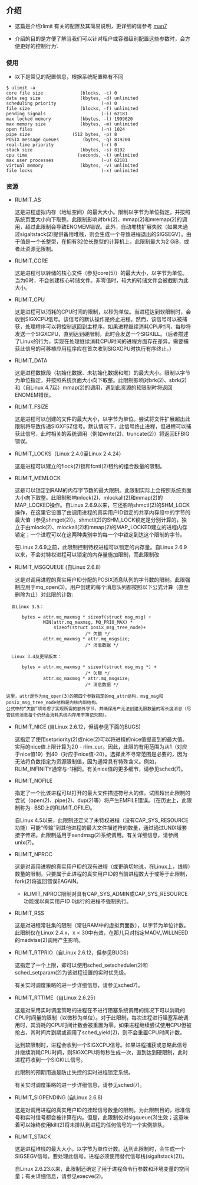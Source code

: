 ## 介绍

- 这篇是介绍rlimit 有关的配置及其简易说明，更详细的请参考 [man7](https://man7.org/linux/man-pages/man2/getrlimit.2.html)

- 介绍的目的是方便了解当我们可以针对租户或容器级别配置这些参数时，会方便更好的控制行为’.


### 使用

- 以下是常见的配置信息，根据系统配置略有不同

```
$ ulimit -a
core file size              (blocks, -c) 0
data seg size               (kbytes, -d) unlimited
scheduling priority                 (-e) 0
file size                   (blocks, -f) unlimited
pending signals                     (-i) 62181
max locked memory           (kbytes, -l) 1999620
max memory size             (kbytes, -m) unlimited
open files                          (-n) 1024
pipe size                (512 bytes, -p) 8
POSIX message queues         (bytes, -q) 819200
real-time priority                  (-r) 0
stack size                  (kbytes, -s) 8192
cpu time                   (seconds, -t) unlimited
max user processes                  (-u) 62181
virtual memory              (kbytes, -v) unlimited
file locks                          (-x) unlimited
```

### 资源


- RLIMIT_AS

    这是进程虚拟内存（地址空间）的最大大小。限制以字节为单位指定，并按照系统页面大小向下取整。此限制影响对brk(2)、mmap(2)和mremap(2)的调用，超过此限制会导致ENOMEM错误。此外，自动堆栈扩展失败（如果未通过sigaltstack(2)提供备用堆栈，则会生成一个导致进程退出的SIGSEGV）。由于值是一个长整型，在拥有32位长整型的计算机上，此限制最大为2 GiB，或者此资源无限制。

- RLIMIT_CORE

    这是进程可以转储的核心文件（参见core(5)）的最大大小，以字节为单位。当为0时，不会创建核心转储文件。非零值时，较大的转储文件会被截断为此大小。

- RLIMIT_CPU

    这是进程可以消耗的CPU时间的限制，以秒为单位。当进程达到软限制时，会收到SIGXCPU信号。该信号的默认操作是终止进程。然而，该信号可以被捕获，处理程序可以将控制返回到主程序。如果进程继续消耗CPU时间，每秒将发送一个SIGXCPU，直到达到硬限制，此时会发送一个SIGKILL。（后者描述了Linux的行为，实现在处理继续消耗CPU时间的进程方面存在差异。需要捕获此信号的可移植应用程序应在首次收到SIGXCPU时执行有序终止。）

- RLIMIT_DATA

    这是进程数据段（初始化数据、未初始化数据和堆）的最大大小。限制以字节为单位指定，并按照系统页面大小向下取整。此限制影响对brk(2)、sbrk(2)和（自Linux 4.7起）mmap(2)的调用，遇到此资源的软限制时将返回ENOMEM错误。

- RLIMIT_FSIZE

    这是进程可以创建的文件的最大大小，以字节为单位。尝试将文件扩展超出此限制将导致传递SIGXFSZ信号。默认情况下，此信号终止进程，但进程可以捕获此信号，此时相关的系统调用（例如write(2)、truncate(2)）将返回EFBIG错误。

- RLIMIT_LOCKS（Linux 2.4.0至Linux 2.4.24）

    这是进程可以建立的flock(2)锁和fcntl(2)租约的组合数量的限制。

- RLIMIT_MEMLOCK

    这是可以锁定到RAM的内存字节数的最大限制。此限制实际上会按照系统页面大小向下取整。此限制影响mlock(2)、mlockall(2)和mmap(2)的MAP_LOCKED操作。自Linux 2.6.9以来，它还影响shmctl(2)的SHM_LOCK操作，在这里它设置了由调用进程的真实用户ID锁定的共享内存段中的字节的最大值（参见shmget(2)）。shmctl(2)的SHM_LOCK锁定是分别计算的，独立于由mlock(2)、mlockall(2)和mmap(2)的MAP_LOCKED建立的进程内存锁定；一个进程可以在这两种类别中的每一个中锁定到达这个限制的字节。

    在Linux 2.6.9之前，此限制控制特权进程可以锁定的内存量。自Linux 2.6.9以来，不会对特权进程可以锁定的内存量施加限制，而此限制改  

- RLIMIT_MSGQUEUE (自Linux 2.6.8)

    这是对调用进程的真实用户ID分配的POSIX消息队列的字节数的限制。此限强制应用于mq_open(3)。用户创建的每个消息队列都按照以下公式计算（直至删除为止）对此限的计数:


```
  自Linux 3.5：

      bytes = attr.mq_maxmsg * sizeof(struct msg_msg) +
              MIN(attr.mq_maxmsg, MQ_PRIO_MAX) *
                  sizeof(struct posix_msg_tree_node)+
                              /* 欠额 */
              attr.mq_maxmsg * attr.mq_msgsize;
                              /* 消息数据 */

  Linux 3.4及更早版本：

      bytes = attr.mq_maxmsg * sizeof(struct msg_msg *) +
                              /* 欠额 */
              attr.mq_maxmsg * attr.mq_msgsize;
                              /* 消息数据 */
```

    这里，attr是作为mq_open(3)的第四个参数指定的mq_attr结构，msg_msg和posix_msg_tree_node结构是内核内部结构。
    公式中的“欠额”项考虑了实现所需的额外字节，并确保用户无法创建无限数量的零长度消息（尽管这些消息每个仍然会消耗系统内存用于簿记欠额）。

- RLIMIT_NICE (自Linux 2.6.12，但请参见下面的BUGS)

    这指定了使用setpriority(2)或nice(2)可以将进程的nice值提高到的最大值。实际的nice值上限计算为20 - rlim_cur。因此，此限的有用范围为从1（对应于nice值19）到40（对应于nice值-20）。选择此不寻常范围是必要的，因为无法将负数指定为资源限制值，因为通常具有特殊含义。例如，RLIM_INFINITY通常与-1相同。有关nice值的更多细节，请参见sched(7)。  


- RLIMIT_NOFILE

    指定了一个比该进程可以打开的最大文件描述符号大的值。试图超出此限制的尝试（open(2)、pipe(2)、dup(2)等）将产生EMFILE错误。（在历史上，此限制称为- BSD上的RLIMIT_OFILE)。

    自Linux 4.5以来，此限制还定义了未特权进程（没有CAP_SYS_RESOURCE功能）可能“传输”到其他进程的最大文件描述符的数量，通过通过UNIX域套接字传递。此限制适用于sendmsg(2)系统调用。有关详细信息，请参阅unix(7)。

- RLIMIT_NPROC

    这是对调用进程的真实用户ID的现有进程（或更确切地说，在Linux上，线程）数量的限制。只要属于此进程的真实用户ID的当前进程数大于或等于此限制，fork(2)将返回错误EAGAIN。

    - RLIMIT_NPROC限制对具有CAP_SYS_ADMIN或CAP_SYS_RESOURCE功能或以真实用户ID 0运行的进程不强制执行。

- RLIMIT_RSS

    这是对进程常驻集的限制（常驻RAM中的虚拟页面数），以字节为单位计数。此限制仅在Linux 2.4.x，x < 30中有效，在那儿只对指定MADV_WILLNEED的madvise(2)调用产生影响。  


- RLIMIT_RTPRIO（自Linux 2.6.12，但参见BUGS）

    这指定了一个上限，即可以使用sched_setscheduler(2)和sched_setparam(2)为该进程设置的实时优先级。

    有关实时调度策略的进一步详细信息，请参见sched7)。

- RLIMIT_RTTIME（自Linux 2.6.25）

    这是对采用实时调度策略的进程在不进行阻塞系统调用的情况下可以消耗的CPU时间量的限制（以微秒为单位）。对于此限制，每次进程进行阻塞系统调用时，其消耗的CPU时间计数会被重置为零。如果进程继续尝试使用CPU但被抢占，其时间片到期或调用了sched_yield(2)，则不会重置CPU时间计数。

    达到软限制时，进程会收到一个SIGXCPU信号。如果进程捕获或忽略此信号并继续消耗CPU时间，则SIGXCPU将每秒生成一次，直到达到硬限制，此时进程将收到一个SIGKILL信号。

    此限制的预期用途是防止失控的实时进程锁定系统。

    有关实时调度策略的进一步详细信息，请参见sched(7)。  


- RLIMIT_SIGPENDING (自Linux 2.6.8)

    这是对调用进程的真实用户ID的挂起信号数量的限制。为此限制目的，标准信号和实时信号都会被计算在内。但是，此限制仅对sigqueue(3)生效；这意味着可以始终使用kill(2)将未排队到进程的任何信号的一个实例排队。

- RLIMIT_STACK

    这是进程堆栈的最大大小，以字节为单位计数。达到此限制时，会生成一个SIGSEGV信号。要处理此信号，进程必须使用替代信号栈(sigaltstack(2))。

    自Linux 2.6.23以来，此限制还确定了用于进程命令行参数和环境变量的空间量；有关详细信息，请参见execve(2)。  
